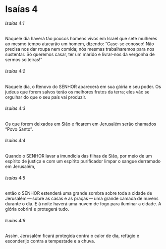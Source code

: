 # Isaías 4

###### Isaías 4:1

Naquele dia haverá tão poucos homens vivos em Israel que sete mulheres ao mesmo tempo atacarão um homem, dizendo: “Case-se conosco! Não precisa nos dar roupa nem comida; nós mesmas trabalharemos para nos sustentar. Só queremos casar, ter um marido e livrar-nos da vergonha de sermos solteiras!”

###### Isaías 4:2

Naquele dia, o Renovo do SENHOR aparecerá em sua glória e seu poder. Os judeus que forem salvos terão os melhores frutos da terra; eles vão se orgulhar do que o seu país vai produzir.

###### Isaías 4:3

Os que forem deixados em Sião e ficarem em Jerusalém serão chamados “Povo Santo”.

###### Isaías 4:4

Quando o SENHOR lavar a imundícia das filhas de Sião, por meio de um espírito de justiça e com um espírito purificador limpar o sangue derramado em Jerusalém,

###### Isaías 4:5

então o SENHOR estenderá uma grande sombra sobre toda a cidade de Jerusalém — sobre as casas e as praças — uma grande camada de nuvens durante o dia. E à noite haverá uma nuvem de fogo para iluminar a cidade. A glória cobrirá e protegerá tudo.

###### Isaías 4:6

Assim, Jerusalém ficará protegida contra o calor de dia, refúgio e esconderijo contra a tempestade e a chuva.

